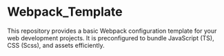 # Webpack_Template
This repository provides a basic Webpack configuration template for your web development projects. It is preconfigured to bundle JavaScript (TS), CSS (Scss), and assets efficiently.
